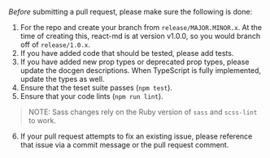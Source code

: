 *Before* submitting a pull request, please make sure the following is done:

1. For the repo and create your branch from `release/MAJOR.MINOR.x`. At the time of creating this, react-md is at version
v1.0.0, so you would branch off of `release/1.0.x`.
2. If you have added code that should be tested, please add tests.
3. If you have added new prop types or deprecated prop types, please update the docgen descriptions. When TypeScript is fully
implemented, update the types as well.
4. Ensure that the teset suite passes (`npm test`).
5. Ensure that your code lints (`npm run lint`).
> NOTE: Sass changes rely on the Ruby version of `sass` and `scss-lint` to work.
6. If your pull request attempts to fix an existing issue, please reference that issue via a commit message
or the pull request comment.
